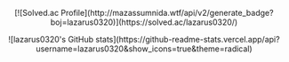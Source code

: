 <p align ="center">
[![Solved.ac Profile](http://mazassumnida.wtf/api/v2/generate_badge?boj=lazarus0320)](https://solved.ac/lazarus0320/)
<p align ="center">
![lazarus0320's GitHub stats](https://github-readme-stats.vercel.app/api?username=lazarus0320&show_icons=true&theme=radical)
